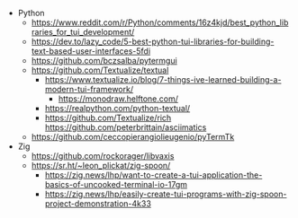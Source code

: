 - Python
	- https://www.reddit.com/r/Python/comments/16z4kjd/best_python_libraries_for_tui_development/
	- https://dev.to/lazy_code/5-best-python-tui-libraries-for-building-text-based-user-interfaces-5fdi
	- https://github.com/bczsalba/pytermgui
	- https://github.com/Textualize/textual
		- https://www.textualize.io/blog/7-things-ive-learned-building-a-modern-tui-framework/
			- https://monodraw.helftone.com/
		- https://realpython.com/python-textual/
		- https://github.com/Textualize/rich
	https://github.com/peterbrittain/asciimatics	
	- https://github.com/ceccopierangiolieugenio/pyTermTk	
- Zig
	- https://github.com/rockorager/libvaxis
	- https://sr.ht/~leon_plickat/zig-spoon/
		- https://zig.news/lhp/want-to-create-a-tui-application-the-basics-of-uncooked-terminal-io-17gm
		- https://zig.news/lhp/easily-create-tui-programs-with-zig-spoon-project-demonstration-4k33